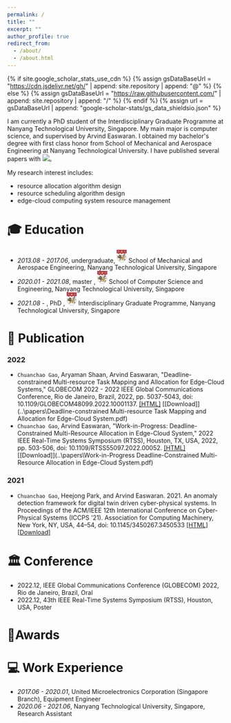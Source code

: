 ```yaml
---
permalink: /
title: ""
excerpt: ""
author_profile: true
redirect_from: 
  - /about/
  - /about.html
---
```


{% if site.google_scholar_stats_use_cdn %}
{% assign gsDataBaseUrl = "https://cdn.jsdelivr.net/gh/" | append: site.repository | append: "@" %}
{% else %}
{% assign gsDataBaseUrl = "https://raw.githubusercontent.com/" | append: site.repository | append: "/" %}
{% endif %}
{% assign url = gsDataBaseUrl | append: "google-scholar-stats/gs_data_shieldsio.json" %}

<span class='anchor' id='about-me'></span>

I am currently a PhD student of the Interdisciplinary Graduate Programme at Nanyang Technological University, Singapore. My main major is computer science, and supervised by Arvind Easwaran. I obtained my bachelor's degree with first class honor from School of Mechanical and Aerospace Engineering at Nanyang Technological University. I have published several papers with
 <a href='https://scholar.google.com/citations?user=JN7s960AAAAJ'><img src="https://img.shields.io/endpoint?url={{ url | url_encode }}&logo=Google%20Scholar&labelColor=f6f6f6&color=9cf&style=flat&label=citations"></a>。

My research interest includes:

- resource allocation algorithm design
- resource scheduling algorithm design
- edge-cloud computing system resource management

<span class='anchor' id='-educations'></span>

# 🎓 Education
- *2013.08 - 2017.06*, undergraduate,  <a href="https://www.ntu.edu.sg/"><img class="png" src="/images/NTU.png" width="23pt"></a> School of Mechanical and Aerospace Engineering, Nanyang Technological University, Singapore
- *2020.01 - 2021.08*,        master       , <a href="https://www.ntu.edu.sg/"><img class="png" src="/images/NTU.png" width="23pt"></a> School of Computer Science and Engineering, Nanyang Technological University, Singapore
- *2021.08 -*              ,          PhD           , <a href="https://www.ntu.edu.sg/"><img class="png" src="/images/NTU.png" width="23pt"></a> Interdisciplinary Graduate Programme, Nanyang Technological University, Singapore

<span class='anchor' id='-publications'></span>

# 📝 Publication

### 2022


- `Chuanchao Gao`, Aryaman Shaan, Arvind Easwaran, "Deadline-constrained Multi-resource Task Mapping and Allocation for Edge-Cloud Systems," GLOBECOM 2022 - 2022 IEEE Global Communications Conference, Rio de Janeiro, Brazil, 2022, pp. 5037-5043, doi: 10.1109/GLOBECOM48099.2022.10001137.  [[HTML]](https://ieeexplore.ieee.org/abstract/document/10001137)  [[Download]](..\papers\Deadline-constrained Multi-resource Task Mapping and Allocation for Edge-Cloud System.pdf) 
- `Chuanchao Gao`, Arvind Easwaran, "Work-in-Progress: Deadline-Constrained Multi-Resource Allocation in Edge-Cloud System," 2022 IEEE Real-Time Systems Symposium (RTSS), Houston, TX, USA, 2022, pp. 503-506, doi: 10.1109/RTSS55097.2022.00052.
  [[HTML]](https://ieeexplore.ieee.org/abstract/document/9984794)  [[Download]](..\papers\Work-in-Progress Deadline-Constrained Multi-Resource Allocation in Edge-Cloud System.pdf) 

### 2021


- `Chuanchao Gao`, Heejong Park, and Arvind Easwaran. 2021. An anomaly detection framework for digital twin driven cyber-physical systems. In Proceedings of the ACM/IEEE 12th International Conference on Cyber-Physical Systems (ICCPS '21). Association for Computing Machinery, New York, NY, USA, 44–54, doi: 10.1145/3450267.3450533
  [[HTML]](https://dl.acm.org/doi/abs/10.1145/3450267.3450533)  [[Download]](https://dl.acm.org/doi/abs/10.1145/3450267.3450533) 

<span class='anchor' id='-conferences'></span>

# 🏛️ Conference

- 2022.12, IEEE Global Communications Conference (GLOBECOM) 2022, Rio de Janeiro, Brazil, Oral
- 2022.12, 43th IEEE Real-Time Systems Symposium (RTSS), Houston, USA, Poster

<span class='anchor' id='-awards'></span>

# 🏅Awards
<span class='anchor' id='-internships'></span>

# 💻 Work Experience
- *2017.06 - 2020.01*, United Microelectronics Corporation (Singapore Branch), Equipment Engineer
- *2020.06 - 2021.06*, Nanyang Technological University, Singapore, Research Assistant
